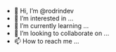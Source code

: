 - 👋 Hi, I’m @rodrindev
- 👀 I’m interested in ...
- 🌱 I’m currently learning ...
- 💞️ I’m looking to collaborate on ...
- 📫 How to reach me ...

<!---
rodrindev/rodrindev is a ✨ special ✨ repository because its `README.md` (this file) appears on your GitHub profile.
You can click the Preview link to take a look at your changes.
--->
